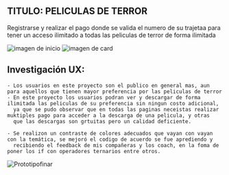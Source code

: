 ## TITULO: PELICULAS DE TERROR

Registrarse y realizar el pago donde se valida el numero de su trajetaa para tener un acceso ilimitado a todas las peliculas de terror de forma ilimitada

![imagen de inicio](https://drive.google.com/file/d/11h7rXvAv-ifDhGdfMbDYfnTk9Kq2w0Tm/view?usp=sharing)
![imagen de card](https://drive.google.com/file/d/1abs-6sHRR6cORYEa4NxWPj5M_NO8bRJE/view?usp=sharing)

## Investigación UX:
    - Los usuarios en este proyecto son el publico en general mas, aun para aquellos que tienen mayor preferencia por las peliculas de terror
    - En este proyecto los usuarios podran ver y descargar de forma ilimitada las peliculas de su preferencia sin ningun costo adicional, 
      ya que se pudo observar que en todas las paginas neceistas realizar muktiples pago para acceder a la descarga de una pelicula, y otras 
      que las descargas son grtuitas pero un calidad deficiente.

    - Se realizon un contraste de colores adecuados que vayan con vayan con la temática, se mejoró el codigo de acuerdo se fue aprediendo y 
      recibiendo el feedback de mis compañeras y los coach, en la foma de poner los if con operadores ternarios entre otros.

![Prototipofinar](https://drive.google.com/drive/folders/1rBialCVxnNofSWLHDZWRt6Z0Ux0QJfZ_)
